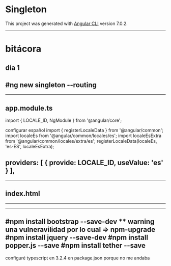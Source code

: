 # Singleton

This project was generated with [Angular CLI](https://github.com/angular/angular-cli) version 7.0.2.
****************************************************************
# bitácora
## día 1

#ng new singleton --routing
----------------------------------------------------------------
----------------------------------------------------------------
app.module.ts
----------------------------------------------------------------
import { LOCALE_ID, NgModule } from '@angular/core';

configurar español
import { registerLocaleData } from '@angular/common';
import localeEs from '@angular/common/locales/es';
import localeEsExtra from '@angular/common/locales/extra/es';
registerLocaleData(localeEs, 'es-ES', localeEsExtra);



  providers: [
    { provide: LOCALE_ID, useValue: 'es' }
  ],
-----------------------------------------------------------------
-----------------------------------------------------------------
index.html
-----------------------------------------------------------------



<html lang="es">



-----------------------------------------------------------------
-----------------------------------------------------------------
#npm install bootstrap --save-dev
** warning una vulneravilidad por lo cual => npm-upgrade
#npm install jquery --save-dev
#npm install popper.js --save
#npm install tether --save
-----------------------------------------------------------------
configuré typescript en 3.2.4 en package.json porque no me andaba
